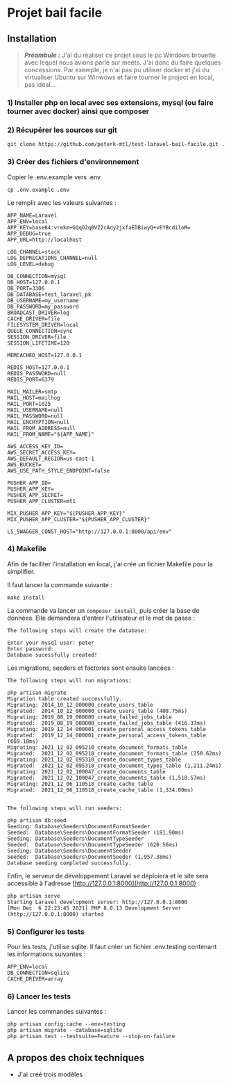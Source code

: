# Projet bail facile

## Installation

> ***Préambule :*** J'ai du réaliser ce projet sous le pc Windows brouette avec lequel nous avions parlé sur meets. 
J'ai donc du faire quelques concessions. Par exemple, je n'ai pas pu utiliser docker et j'ai du virtualiser Ubuntu sur Winwows et faire tourner le project en local, pas idéal...

###  1)  Installer php en local avec  ses extensions, mysql (ou faire tourner avec docker) ainsi que composer
### 2) Récupérer les sources sur git

    git clone https://github.com/peterk-mtl/test-laravel-bail-facile.git .
### 3) Créer des fichiers d'environnement
Copier le .env.example vers .env

    cp .env.example .env

Le remplir avec les valeurs suivantes :

    APP_NAME=Laravel
    APP_ENV=local
    APP_KEY=base64:vrekm+GQqO2q0VZ2cAdy2jxfaEDBiwyQ+vEYBcdiloM=
    APP_DEBUG=true
    APP_URL=http://localhost

    LOG_CHANNEL=stack
    LOG_DEPRECATIONS_CHANNEL=null
    LOG_LEVEL=debug

    DB_CONNECTION=mysql
    DB_HOST=127.0.0.1
    DB_PORT=3306
    DB_DATABASE=test_laravel_pk
    DB_USERNAME=my_username
    DB_PASSWORD=my_password
    BROADCAST_DRIVER=log
    CACHE_DRIVER=file
    FILESYSTEM_DRIVER=local
    QUEUE_CONNECTION=sync
    SESSION_DRIVER=file
    SESSION_LIFETIME=120

    MEMCACHED_HOST=127.0.0.1

    REDIS_HOST=127.0.0.1
    REDIS_PASSWORD=null
    REDIS_PORT=6379

    MAIL_MAILER=smtp
    MAIL_HOST=mailhog
    MAIL_PORT=1025
    MAIL_USERNAME=null
    MAIL_PASSWORD=null
    MAIL_ENCRYPTION=null
    MAIL_FROM_ADDRESS=null
    MAIL_FROM_NAME="${APP_NAME}"

    AWS_ACCESS_KEY_ID=
    AWS_SECRET_ACCESS_KEY=
    AWS_DEFAULT_REGION=us-east-1
    AWS_BUCKET=
    AWS_USE_PATH_STYLE_ENDPOINT=false

    PUSHER_APP_ID=
    PUSHER_APP_KEY=
    PUSHER_APP_SECRET=
    PUSHER_APP_CLUSTER=mt1

    MIX_PUSHER_APP_KEY="${PUSHER_APP_KEY}"
    MIX_PUSHER_APP_CLUSTER="${PUSHER_APP_CLUSTER}"

    L5_SWAGGER_CONST_HOST="http://127.0.0.1:8000/api/env"

### 4) Makefile

Afin de faciliter l'installation en local, j'ai créé un fichier Makefile pour la simplifier.

Il faut lancer la commande suivante : 
    
    make install
La commande va lancer un `composer install`, puis créer la base de données. Elle demandera d'entrer l'utilisateur et le mot de passe :

    The following steps will create the database:

    Enter your mysql user: peter
    Enter password:
    Database sucessfully created!

Les migrations, seeders et factories sont ensuite lancées :

    The following steps will run migrations:

    php artisan migrate
    Migration table created successfully.
    Migrating: 2014_10_12_000000_create_users_table
    Migrated:  2014_10_12_000000_create_users_table (408.75ms)
    Migrating: 2019_08_19_000000_create_failed_jobs_table
    Migrated:  2019_08_19_000000_create_failed_jobs_table (416.37ms)
    Migrating: 2019_12_14_000001_create_personal_access_tokens_table
    Migrated:  2019_12_14_000001_create_personal_access_tokens_table (669.18ms)
    Migrating: 2021_12_02_095210_create_document_formats_table
    Migrated:  2021_12_02_095210_create_document_formats_table (250.62ms)
    Migrating: 2021_12_02_095310_create_document_types_table
    Migrated:  2021_12_02_095310_create_document_types_table (1,211.24ms)
    Migrating: 2021_12_02_100047_create_documents_table
    Migrated:  2021_12_02_100047_create_documents_table (1,518.57ms)
    Migrating: 2021_12_06_110518_create_cache_table
    Migrated:  2021_12_06_110518_create_cache_table (1,334.00ms)


    The following steps will run seeders:

    php artisan db:seed
    Seeding: Database\Seeders\DocumentFormatSeeder
    Seeded:  Database\Seeders\DocumentFormatSeeder (181.90ms)
    Seeding: Database\Seeders\DocumentTypeSeeder
    Seeded:  Database\Seeders\DocumentTypeSeeder (620.56ms)
    Seeding: Database\Seeders\DocumentSeeder
    Seeded:  Database\Seeders\DocumentSeeder (1,957.38ms)
    Database seeding completed successfully.

Enfin, le serveur de développement Laravel se déploiera et le site sera accessible à l'adresse  [http://127.0.0.1:8000](http://127.0.0.1:8000) :

    php artisan serve
    Starting Laravel development server: http://127.0.0.1:8000
    [Mon Dec  6 22:23:45 2021] PHP 8.0.13 Development Server (http://127.0.0.1:8000) started

### 5) Configurer les tests

Pour les tests, j'utilise sqlite. Il faut créer un fichier .env.testing contenant les informations suivantes :

    APP_ENV=local
    DB_CONNECTION=sqlite
    CACHE_DRIVER=array

### 6) Lancer les tests

Lancer les commandes suivantes :

    php artisan config:cache --env=testing
    php artisan migrate --database=sqlite
    php artisan test --testsuite=Feature --stop-on-failure

## A propos des choix techniques

- J'ai créé trois modèles

